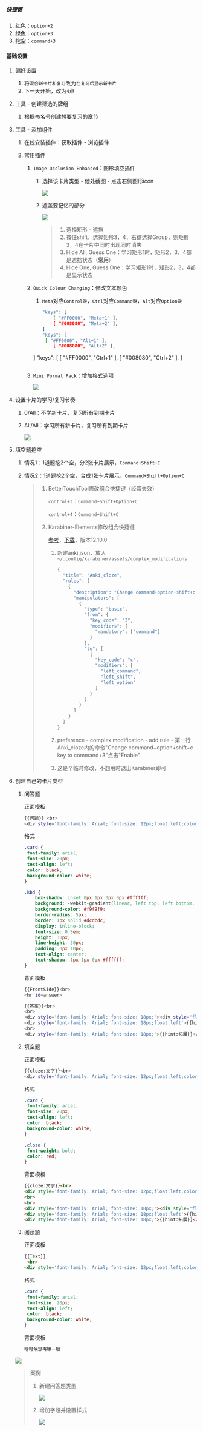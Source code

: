 ##### 快捷键

1. 红色：`option+2`
2. 绿色：`option+3`
3. 挖空：`command+3`

#### 基础设置

1. 偏好设置

   1. 将`混合新卡片和复习`改为`在复习后显示新卡片`
   2. 下一天开始，改为`4`点

2. 工具 - 创建筛选的牌组

   1. 根据书名号创建想要复习的章节

3. 工具 - 添加组件

   1. 在线安装插件：获取插件 - 浏览插件

   2. 常用插件

      1. `Image Occlusion Enhanced`：图形填空插件

         1. 选择该卡片类型 - 他处截图 - 点击右侧图形icon

            ![](https://gitee.com/jiangsai0502/PicBedRepo/raw/master/img/20200522171342.png)

         2. 遮盖要记忆的部分

            ![](https://gitee.com/jiangsai0502/PicBedRepo/raw/master/img/20200522180649.png)

            > 1. 选择矩形 - 遮挡
            > 2. 按住shift，选择矩形3，4，右键选择Group，则矩形3，4在卡片中同时出现同时消失
            > 3. Hide All, Guess One：学习矩形1时，矩形2，3，4都是遮挡状态（**常用**）
            > 4. Hide One, Guess One：学习矩形1时，矩形2，3，4都是显示状态

      2. `Quick Colour Changing`：修改文本颜色

         1. `Meta`对应`Control键`，`Ctrl`对应`Command键`，`Alt`对应`Option键`

            ```bash
            "keys": [
                [ "#FF0000", "Meta+1" ],
                [ "#008080", "Meta+2" ],
            ]
            "keys": [
             [ "#FF0000", "Alt+1" ],
                [ "#008080", "Alt+2" ],
         ]
            "keys": [
                [ "#FF0000", "Ctrl+1" ],
                [ "#008080", "Ctrl+2" ],
            ]
            ```
      
      3. `Mini Format Pack`：增加格式选项
      
         ![](https://gitee.com/jiangsai0502/PicBedRepo/raw/master/img/20200522203746.png)

4. 设置卡片的学习/复习节奏

   1. 0/All：不学新卡片，复习所有到期卡片

   2. All/All：学习所有新卡片，复习所有到期卡片

      ![](https://gitee.com/jiangsai0502/PicBedRepo/raw/master/img/20200522205145.png)

5. 填空题挖空

   1. 情况1：1道题挖2个空，分2张卡片展示，`Command+Shift+C`

   2. 情况2：1道题挖2个空，合成1张卡片展示，`Command+Shift+Option+C`

      > 1. BetterTouchTool修改组合快捷键（经常失效）
      >
      >    `control+3`：`Command+Shift+Option+C`
      >
      >    `control+4`：`Command+Shift+C`
      >
      > 2. Karabiner-Elements修改组合快捷键
      >
      >    [参考](https://blog.csdn.net/qq_26012495/article/details/88539120)，[下载](https://karabiner-elements.pqrs.org/docs/releasenotes/)，版本12.10.0
      >
      >    1. 新建anki.json，放入`~/.config/karabiner/assets/complex_modifications`
      >
      >       ```python
      >       {
      >         "title": "Anki_cloze",
      >         "rules": [
      >           {
      >             "description": "Change command+option+shift+c key to command+3",
      >             "manipulators": [
      >               {
      >                 "type": "basic",
      >                 "from": {
      >                   "key_code": "3",
      >                   "modifiers": {
      >                     "mandatory": ["command"]
      >                   }
      >                 },
      >                 "to": [
      >                   {
      >                     "key_code": "c",
      >                     "modifiers": [
      >                       "left_command",
      >                       "left_shift",
      >                       "left_option"
      >                     ]
      >                   }
      >                 ]
      >               }
      >             ]
      >           }
      >         ]
      >       }
      >       ```
      >
      >    2. preference - complex modification - add rule - 第一行Anki_cloze内的命令"Change command+option+shift+c key to command+3"点击"Enable"
      >
      >    3. 这是个临时修改，不想用时退出Karabiner即可

6. 创建自己的卡片类型

   1. 问答题

      正面模板

      ```bash
      {{问题}} <br>
      <div style='font-family: Arial; font-size: 12px;float:left;color:#D3D3D3'>《{{《》}}》</div>
      ```

      格式

      ```css
      .card {
       font-family: arial;
       font-size: 20px;
       text-align: left;
       color: black;
       background-color: white;
      }
      
      .kbd {
          box-shadow: inset 0px 1px 0px 0px #ffffff;
          background: -webkit-gradient(linear, left top, left bottom, color-stop(0.05, #f9f9f9)stop(1, #e9e9e9) );
          background-color: #f9f9f9;
          border-radius: 5px;
          border: 1px solid #dcdcdc;
          display: inline-block;
          font-size: 0.8em;
          height: 30px;
          line-height: 30px;
          padding: 0px 10px;
          text-align: center;
          text-shadow: 1px 1px 0px #ffffff;
      }
      ```

      背面模板

      ```bash
      {{FrontSide}}<br>
      <hr id=answer>
      
      {{答案}}<br>
      <br>
      <div style='font-family: Arial; font-size: 18px;'><div style="float:left"> {{hint:编码}}</div></div><br>
      <div style='font-family: Arial; font-size: 18px;float:left'>{{hint:例子}}</div>
      <br>
      <div style='font-family: Arial; font-size: 18px;'>{{hint:拓展}}</div><br>
      ```

   2. 填空题

      正面模板

      ```bash
      {{cloze:文字}}<br>
      <div style='font-family: Arial; font-size: 12px;float:left;color:	#D3D3D3'>《{{《》}}》</div>
      ```

      格式

      ```css
      .card {
       font-family: arial;
       font-size: 20px;
       text-align: left;
       color: black;
       background-color: white;
      }
      
      .cloze {
       font-weight: bold;
       color: red;
      }
      ```

      背面模板

      ```html
      {{cloze:文字}}<br>
      <div style='font-family: Arial; font-size: 12px;float:left;color:	#D3D3D3'>《{{《》}}》</div>
      <br>
      <br>
      <div style='font-family: Arial; font-size: 18px;'><div style="float:left"> {{hint:编码}}</div></div><br>
      <div style='font-family: Arial; font-size: 18px;float:left'>{{hint:例子}}</div><br>
      <div style='font-family: Arial; font-size: 18px;'>{{hint:拓展}}</div><br>
      ```

   3. 阅读题

      正面模板

      ```html
      {{Text}}
       <br>
      <div style='font-family: Arial; font-size: 12px;float:left;color:	#D3D3D3'>《{{《》}}》</div>
      ```

      格式

      ```css
      .card {
       font-family: arial;
       font-size: 20px;
       text-align: left;
       color: black;
       background-color: white;
      }
      ```

      背面模板

      ```html
      啥时候想再瞟一眼
      ```

   ![](https://gitee.com/jiangsai0502/PicBedRepo/raw/master/img/20200522214252.png)

   > 案例
   >
   > 1. 新建问答题类型
   >
   >    ![](https://gitee.com/jiangsai0502/PicBedRepo/raw/master/img/20200522220207.png)
   >
   > 2. 增加字段并设置样式
   >
   >    ![](https://gitee.com/jiangsai0502/PicBedRepo/raw/master/img/20200522221434.png)